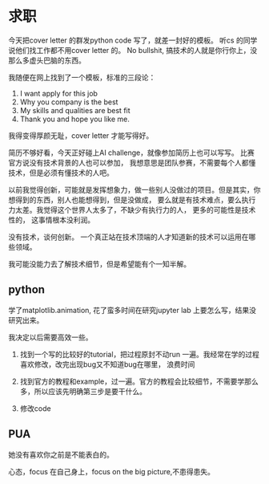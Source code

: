 # 求职

今天把cover letter 的群发python code 写了，就差一封好的模板。 听cs 的同学说他们找工作都不用cover letter 的。
No bullshit, 搞技术的人就是你行你上，没那么多虚头巴脑的东西。

我随便在网上找到了一个模板，标准的三段论：
 
 1. I want apply for this job
 2. Why you company is the best
 3. My skills and qualities are best fit
 4. Thank you and hope you like me.

我得变得厚颜无耻，cover letter 才能写得好。 

简历不够好看，今天正好碰上AI challenge，就像参加简历上也可以写写。 比赛官方说没有技术背景的人也可以参加，
我想意思是团队参赛，不需要每个人都懂技术，但是必须有懂技术的人吧。 

以前我觉得创新，可能就是发挥想象力，做一些别人没做过的项目。但是其实，你想得到的东西，别人也能想得到，但是没做成，
要么就是有技术难点，要么执行力太差。我觉得这个世界人太多了，不缺少有执行力的人， 更多的可能性是技术性的，
这事情根本没利润。 

没有技术，谈何创新。 一个真正站在技术顶端的人才知道新的技术可以运用在哪些领域。

我可能没能力去了解技术细节，但是希望能有个一知半解。

## python

学了matplotlib.animation, 花了蛮多时间在研究jupyter lab 上要怎么写，结果没研究出来。

我决定以后需要高效一些。

1. 找到一个写的比较好的tutorial，把过程原封不动run 一遍。我经常在学的过程喜欢修改，改完出现bug又不知道bug在哪里，
浪费时间

2. 找到官方的教程和example，过一遍。官方的教程会比较细节，不需要学那么多，所以应该先明确第三步是要干什么。

3. 修改code

## PUA

她没有喜欢你之前是不能表白的。

心态，focus 在自己身上，focus on the big picture,不患得患失。



